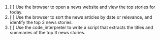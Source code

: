 1. [ ] Use the browser to open a news website and view the top stories for today.
2. [ ] Use the browser to sort the news articles by date or relevance, and identify the top 3 news stories.
3. [ ] Use the code_interpreter to write a script that extracts the titles and summaries of the top 3 news stories.
